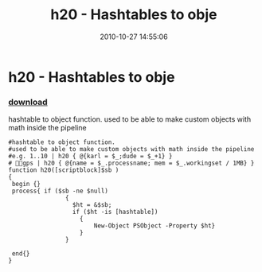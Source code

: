 ﻿---
pid:            2322
poster:         karl prosser
title:          h20 - Hashtables to obje
date:           2010-10-27 14:55:06
format:         posh
parent:         0
parent:         0

---

# h20 - Hashtables to obje

### [download](2322.ps1)

hashtable to object function.
used to be able to make custom objects with math inside the pipeline 

```posh
#hashtable to object function.
#used to be able to make custom objects with math inside the pipeline 
#e.g. 1..10 | h20 { @{karl = $_;dude = $_+1} }
# gps | h20 { @{name = $_.processname; mem = $_.workingset / 1MB} }
function h20([scriptblock]$sb )
{
 begin {}
 process{ if ($sb -ne $null)
                {
                  $ht = &$sb;
                  if ($ht -is [hashtable])
                    {
                        New-Object PSObject -Property $ht}
                    }
                }
            
 end{}
}
```
